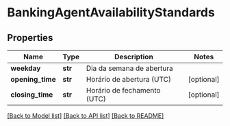 # BankingAgentAvailabilityStandards

## Properties
Name | Type | Description | Notes
------------ | ------------- | ------------- | -------------
**weekday** | **str** | Dia da semana de abertura | 
**opening_time** | **str** | Horário de abertura (UTC) | [optional] 
**closing_time** | **str** | Horário de fechamento (UTC) | [optional] 

[[Back to Model list]](../README.md#documentation-for-models) [[Back to API list]](../README.md#documentation-for-api-endpoints) [[Back to README]](../README.md)

